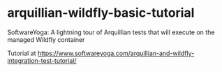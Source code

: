 # arquillian-wildfly-basic-tutorial
SoftwareYoga: A lightning tour of Arquillian tests that will execute on the managed Wildfly container

Tutorial at https://www.softwareyoga.com/arquillian-and-wildfly-integration-test-tutorial/
